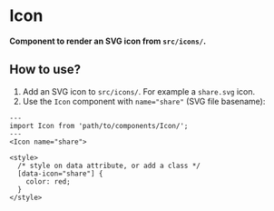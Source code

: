 # Icon

**Component to render an SVG icon from `src/icons/`.**

## How to use?

1. Add an SVG icon to `src/icons/`. For example a `share.svg` icon.
2. Use the `Icon` component with `name="share"` (SVG file basename):

```astro
---
import Icon from 'path/to/components/Icon/';
---
<Icon name="share">

<style>
  /* style on data attribute, or add a class */
  [data-icon="share"] {
    color: red;
  }
</style>
```
